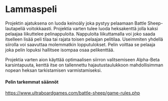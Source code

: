 # Lammaspeli
Projektin ajatuksena on luoda keinoäly joka pystyy pelaamaan Battle Sheep-lautapeliä voitokkaasti. Projektia
varten tulee luoda heksakenttä jolla kaksi pelaajaa liikuttelee pelinappuloita. Nappuloita liikuttamalla voi joko saada
itselleen lisää peli tilaa tai rajata toisen pelaajan pelitilaa. Useimmiten yhdellä siirolla voi saavuttaa molemmatkin
lopputulokset. Pelin voittaa se pelaaja joka pelin lopuksi hallitsee isompaa osaa pelikenttää.

Projektia varten aion käyttää optimaalisen siirron valitsemiseen Alpha-Beta karsintapuuta, kenttä itse on tallennettu
hajautustaulukkoon mahdollisimman nopean heksan tarkistamisen varmistamiseksi.

#### Pelin tarkemmat säännöt
https://www.ultraboardgames.com/battle-sheep/game-rules.php